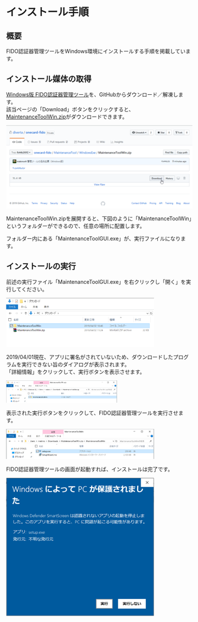 # インストール手順

## 概要
FIDO認証器管理ツールをWindows環境にインストールする手順を掲載しています。

## インストール媒体の取得

[Windows版 FIDO認証器管理ツール](U2FMaintenanceToolWin.zip)を、GitHubからダウンロード／解凍します。<br>
該当ページの「Download」ボタンをクリックすると、[MaintenanceToolWin.zip](MaintenanceToolWin.zip)がダウンロードできます。

<img src="assets/0001.png" width="640">

MaintenanceToolWin.zipを展開すると、下図のように「MaintenanceToolWin」というフォルダーができるので、任意の場所に配置します。

フォルダー内にある「MaintenanceToolGUI.exe」が、実行ファイルになります。


## インストールの実行

前述の実行ファイル「MaintenanceToolGUI.exe」を右クリックし「開く」を実行してください。

<img src="assets/0002.png" width="400">

2019/04/01現在、アプリに署名がされていないため、ダウンロードしたプログラムを実行できない旨のダイアログが表示されます。<br>
「詳細情報」をクリックして、実行ボタンを表示させます。

<img src="assets/0003.png" width="300">

表示された実行ボタンをクリックして、FIDO認証器管理ツールを実行させます。

<img src="assets/0004.png" width="400">

FIDO認証器管理ツールの画面が起動すれば、インストールは完了です。

<img src="assets/0006.png" width="400">
